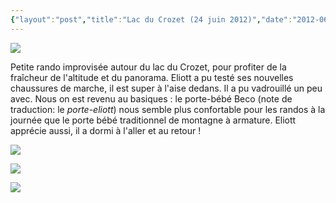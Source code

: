 ```yaml
---
{"layout":"post","title":"Lac du Crozet (24 juin 2012)","date":"2012-06-25","featuredImage":"./IMG_5979.JPG","dg-publish":true,"permalink":"/public/outdoor/lac-du-crozet-24-juin-2012/","dgPassFrontmatter":true}
---
```



![](IMG_5979.JPG)

Petite rando improvisée autour du lac du Crozet, pour profiter de la
fraîcheur de l'altitude et du panorama. Eliott a pu testé ses nouvelles
chaussures de marche, il est super à l'aise dedans. Il a pu vadrouillé
un peu avec. Nous on est revenu au basiques : le porte-bébé Beco (note
de traduction: le _porte-eliott_) nous semble plus confortable pour
les randos à la journée que le porte bébé traditionnel de montagne à
armature. Eliott apprécie aussi, il a dormi à l'aller et au retour !

![](IMG_5972.JPG)

![](IMG_5974.JPG)

![](IMG_5981.JPG)
